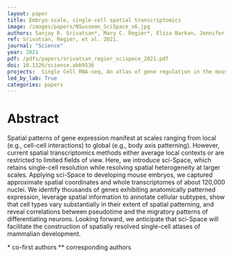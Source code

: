 ```yaml
---
layout: paper
title: Embryo-scale, single-cell spatial transcriptomics
image: /images/papers/NSussman_SciSpace_v6.jpg
authors: Sanjay R. Srivatsan*, Mary C. Regier*, Eliza Barkan, Jennifer M. Franks, Jonathan S. Packer, Parker Grosjean, Madeleine Duran, Sarah Saxton, Jon J Ladd, Malte Spielmann, Carlos Lois, Paul D. Lampe, Jay Shendure**, Kelly R. Stevens**, Cole Trapnell**
ref: Srivatsan, Regier, et al. 2021.
journal: "Science"
year: 2021
pdf: /pdfs/papers/srivatsan_regier_scispace_2021.pdf
doi: 10.1126/science.abb9536
projects:  Single Cell RNA-seq, An atlas of gene regulation in the mouse
led_by_lab: True
categories: papers
---
```


# Abstract

Spatial patterns of gene expression manifest at scales ranging from local (e.g., cell-cell interactions) to global (e.g., body axis patterning). However, current spatial transcriptomics methods either average local contexts or are restricted to limited fields of view. Here, we introduce sci-Space, which retains single-cell resolution while resolving spatial heterogeneity at larger scales. Applying sci-Space to developing mouse embryos, we captured approximate spatial coordinates and whole transcriptomes of about 120,000 nuclei. We identify thousands of genes exhibiting anatomically patterned expression, leverage spatial information to annotate cellular subtypes, show that cell types vary substantially in their extent of spatial patterning, and reveal correlations between pseudotime and the migratory patterns of differentiating neurons. Looking forward, we anticipate that sci-Space will facilitate the construction of spatially resolved single-cell atlases of mammalian development.

\* co-first authors
\*\* corresponding authors
